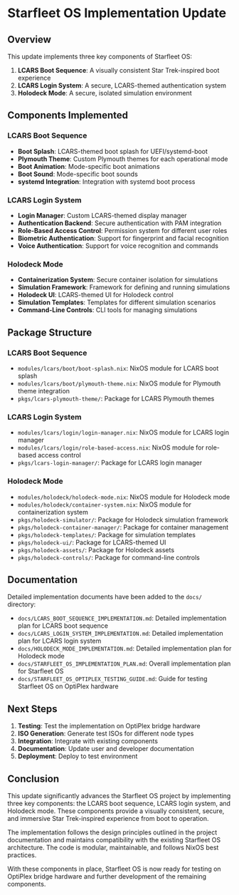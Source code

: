 # Starfleet OS Implementation Update

## Overview

This update implements three key components of Starfleet OS:

1. **LCARS Boot Sequence**: A visually consistent Star Trek-inspired boot experience
2. **LCARS Login System**: A secure, LCARS-themed authentication system
3. **Holodeck Mode**: A secure, isolated simulation environment

## Components Implemented

### LCARS Boot Sequence

- **Boot Splash**: LCARS-themed boot splash for UEFI/systemd-boot
- **Plymouth Theme**: Custom Plymouth themes for each operational mode
- **Boot Animation**: Mode-specific boot animations
- **Boot Sound**: Mode-specific boot sounds
- **systemd Integration**: Integration with systemd boot process

### LCARS Login System

- **Login Manager**: Custom LCARS-themed display manager
- **Authentication Backend**: Secure authentication with PAM integration
- **Role-Based Access Control**: Permission system for different user roles
- **Biometric Authentication**: Support for fingerprint and facial recognition
- **Voice Authentication**: Support for voice recognition and commands

### Holodeck Mode

- **Containerization System**: Secure container isolation for simulations
- **Simulation Framework**: Framework for defining and running simulations
- **Holodeck UI**: LCARS-themed UI for Holodeck control
- **Simulation Templates**: Templates for different simulation scenarios
- **Command-Line Controls**: CLI tools for managing simulations

## Package Structure

### LCARS Boot Sequence
- `modules/lcars/boot/boot-splash.nix`: NixOS module for LCARS boot splash
- `modules/lcars/boot/plymouth-theme.nix`: NixOS module for Plymouth theme integration
- `pkgs/lcars-plymouth-theme/`: Package for LCARS Plymouth themes

### LCARS Login System
- `modules/lcars/login/login-manager.nix`: NixOS module for LCARS login manager
- `modules/lcars/login/role-based-access.nix`: NixOS module for role-based access control
- `pkgs/lcars-login-manager/`: Package for LCARS login manager

### Holodeck Mode
- `modules/holodeck/holodeck-mode.nix`: NixOS module for Holodeck mode
- `modules/holodeck/container-system.nix`: NixOS module for containerization system
- `pkgs/holodeck-simulator/`: Package for Holodeck simulation framework
- `pkgs/holodeck-container-manager/`: Package for container management
- `pkgs/holodeck-templates/`: Package for simulation templates
- `pkgs/holodeck-ui/`: Package for LCARS-themed UI
- `pkgs/holodeck-assets/`: Package for Holodeck assets
- `pkgs/holodeck-controls/`: Package for command-line controls

## Documentation

Detailed implementation documents have been added to the `docs/` directory:

- `docs/LCARS_BOOT_SEQUENCE_IMPLEMENTATION.md`: Detailed implementation plan for LCARS boot sequence
- `docs/LCARS_LOGIN_SYSTEM_IMPLEMENTATION.md`: Detailed implementation plan for LCARS login system
- `docs/HOLODECK_MODE_IMPLEMENTATION.md`: Detailed implementation plan for Holodeck mode
- `docs/STARFLEET_OS_IMPLEMENTATION_PLAN.md`: Overall implementation plan for Starfleet OS
- `docs/STARFLEET_OS_OPTIPLEX_TESTING_GUIDE.md`: Guide for testing Starfleet OS on OptiPlex hardware

## Next Steps

1. **Testing**: Test the implementation on OptiPlex bridge hardware
2. **ISO Generation**: Generate test ISOs for different node types
3. **Integration**: Integrate with existing components
4. **Documentation**: Update user and developer documentation
5. **Deployment**: Deploy to test environment

## Conclusion

This update significantly advances the Starfleet OS project by implementing three key components: the LCARS boot sequence, LCARS login system, and Holodeck mode. These components provide a visually consistent, secure, and immersive Star Trek-inspired experience from boot to operation.

The implementation follows the design principles outlined in the project documentation and maintains compatibility with the existing Starfleet OS architecture. The code is modular, maintainable, and follows NixOS best practices.

With these components in place, Starfleet OS is now ready for testing on OptiPlex bridge hardware and further development of the remaining components.